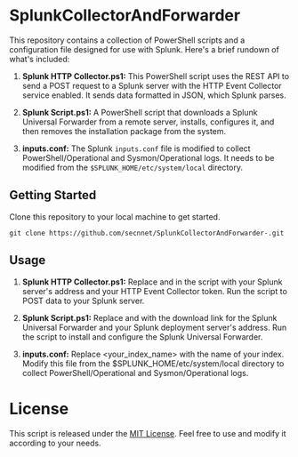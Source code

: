 # SplunkCollectorAndForwarder 

This repository contains a collection of PowerShell scripts and a configuration file designed for use with Splunk. Here's a brief rundown of what's included:

1. **Splunk HTTP Collector.ps1:** This PowerShell script uses the REST API to send a POST request to a Splunk server with the HTTP Event Collector service enabled. It sends data formatted in JSON, which Splunk parses.

2. **Splunk Script.ps1:** A PowerShell script that downloads a Splunk Universal Forwarder from a remote server, installs, configures it, and then removes the installation package from the system.

3. **inputs.conf:** The Splunk `inputs.conf` file is modified to collect PowerShell/Operational and Sysmon/Operational logs. It needs to be modified from the `$SPLUNK_HOME/etc/system/local` directory.

## Getting Started

Clone this repository to your local machine to get started.

`git clone https://github.com/secnnet/SplunkCollectorAndForwarder-.git`

## Usage

1. **Splunk HTTP Collector.ps1:** Replace <splunk-server> and <your-token-here> in the script with your Splunk server's address and your HTTP Event Collector token. Run the script to POST data to your Splunk server.

2. **Splunk Script.ps1:** Replace <download-link-for-splunk-forwarder> and <splunk-deployment-server> with the download link for the Splunk Universal Forwarder and your Splunk deployment server's address. Run the script to install and configure the Splunk Universal Forwarder.

3. **inputs.conf:** Replace <your_index_name> with the name of your index. Modify this file from the $SPLUNK_HOME/etc/system/local directory to collect PowerShell/Operational and Sysmon/Operational logs.

# License

This script is released under the [MIT License](LICENSE). Feel free to use and modify it according to your needs.
